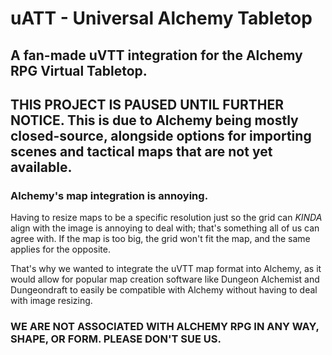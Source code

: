 # uATT - Universal Alchemy Tabletop
## A fan-made uVTT integration for the Alchemy RPG Virtual Tabletop.

## THIS PROJECT IS PAUSED UNTIL FURTHER NOTICE. This is due to Alchemy being mostly closed-source, alongside options for importing scenes and tactical maps that are not yet available.

### Alchemy's map integration is annoying.
Having to resize maps to be a specific resolution just so the grid can *KINDA* align with the image is annoying to deal with; that's something all of us can agree with. If the map is too big, the grid won't fit the map, and the same applies for the opposite.

That's why we wanted to integrate the uVTT map format into Alchemy, as it would allow for popular map creation software like Dungeon Alchemist and Dungeondraft to easily be compatible with Alchemy without having to deal with image resizing.

### WE ARE NOT ASSOCIATED WITH ALCHEMY RPG IN ANY WAY, SHAPE, OR FORM. PLEASE DON'T SUE US.
